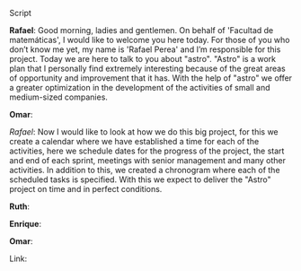 Script

**Rafael**: Good morning, ladies and gentlemen. On behalf of 'Facultad de matemáticas', I would like to welcome you here today. 
For those of you who don’t know me yet, my name is 'Rafael Perea' and I’m responsible for this project.
Today we are here to talk to you about "astro".
"Astro" is a work plan that I personally find extremely interesting because of the great areas of opportunity and improvement that it has.
With the help of "astro" we offer a greater optimization in the development of the activities of small and medium-sized companies.

**Omar**:

*Rafael*: Now I would like to look at how we do this big project, for this we create a calendar where we have established a time for each of the activities, 
here we schedule dates for the progress of the project, the start and end of each sprint, meetings with senior management and many other activities. 
In addition to this, we created a chronogram where each of the scheduled tasks is specified. With this we expect to deliver the "Astro" project on time and in perfect conditions.

**Ruth**:

**Enrique**:

**Omar**:

Link:
